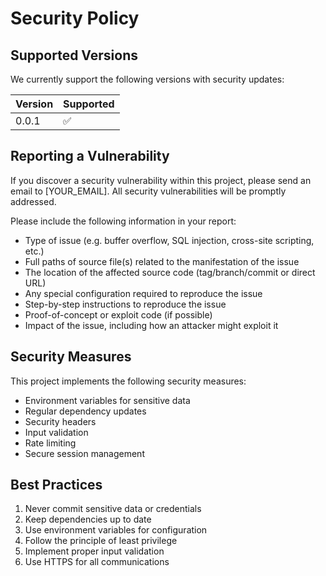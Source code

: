 # Security Policy

## Supported Versions

We currently support the following versions with security updates:

| Version | Supported          |
| ------- | ------------------ |
| 0.0.1   | :white_check_mark: |

## Reporting a Vulnerability

If you discover a security vulnerability within this project, please send an email to [YOUR_EMAIL]. All security vulnerabilities will be promptly addressed.

Please include the following information in your report:
- Type of issue (e.g. buffer overflow, SQL injection, cross-site scripting, etc.)
- Full paths of source file(s) related to the manifestation of the issue
- The location of the affected source code (tag/branch/commit or direct URL)
- Any special configuration required to reproduce the issue
- Step-by-step instructions to reproduce the issue
- Proof-of-concept or exploit code (if possible)
- Impact of the issue, including how an attacker might exploit it

## Security Measures

This project implements the following security measures:
- Environment variables for sensitive data
- Regular dependency updates
- Security headers
- Input validation
- Rate limiting
- Secure session management

## Best Practices

1. Never commit sensitive data or credentials
2. Keep dependencies up to date
3. Use environment variables for configuration
4. Follow the principle of least privilege
5. Implement proper input validation
6. Use HTTPS for all communications 